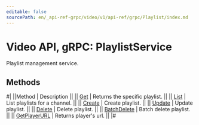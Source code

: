 ```yaml
---
editable: false
sourcePath: en/_api-ref-grpc/video/v1/api-ref/grpc/Playlist/index.md
---
```


# Video API, gRPC: PlaylistService

Playlist management service.

## Methods

#|
||Method | Description ||
|| [Get](get.md) | Returns the specific playlist. ||
|| [List](list.md) | List playlists for a channel. ||
|| [Create](create.md) | Create playlist. ||
|| [Update](update.md) | Update playlist. ||
|| [Delete](delete.md) | Delete playlist. ||
|| [BatchDelete](batchDelete.md) | Batch delete playlist. ||
|| [GetPlayerURL](getPlayerURL.md) | Returns player's url. ||
|#